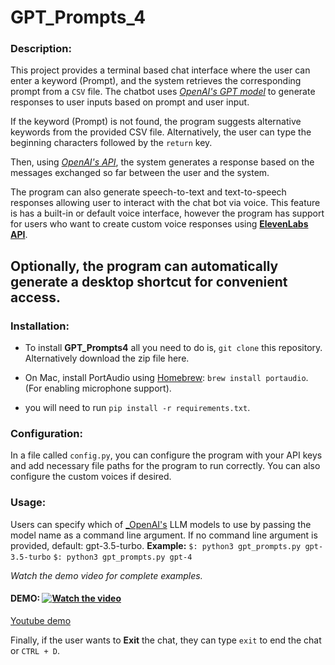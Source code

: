 # GPT_Prompts_4

### Description:
 
   This project provides a terminal based chat interface where the user can enter a keyword (Prompt), and the system retrieves the corresponding prompt from a `CSV` file.
   The chatbot uses [_OpenAI's GPT model_](https://openai.com) to generate responses to user inputs based on prompt and user input. 

   If the keyword (Prompt) is not found, the program suggests alternative keywords from the provided CSV file. Alternatively, the user can type the beginning characters followed by the `return` key.

   Then, using [_OpenAI's API_](https://openai.com), the system generates a response based on the messages exchanged so far between the user and the system. 

   The program can also generate speech-to-text and text-to-speech responses allowing user to interact with the chat bot via voice. This feature is has a built-in or default voice interface, however the program has support for users who want to create custom voice responses using [__ElevenLabs API__](https://beta.elevenlabs.io).

   Optionally, the program can automatically generate a desktop shortcut for convenient access.
---

### Installation:

   * To install __GPT_Prompts4__ all you need to do is, `git clone` this repository. Alternatively download the zip file here.

   * On Mac, install PortAudio using [Homebrew](http://brew.sh/): `brew install portaudio`.
   (For enabling microphone support).

   * you will need to run `pip install -r requirements.txt`.


### Configuration:

   In a file called `config.py`, you can configure the program with your API keys and add necessary 
   file paths for the program to run correctly. You can also configure the custom voices if desired.

### Usage:

   Users can specify which of [_OpenAI's](https://openai.com) LLM models to use by passing the model name as a command line argument. If no command line argument is provided, default: gpt-3.5-turbo.
   __Example:__ ```$: python3 gpt_prompts.py gpt-3.5-turbo```
                ```$: python3 gpt_prompts.py gpt-4```
   
   _Watch the demo video for complete examples._

   #### DEMO: [![Watch the video](https://img.youtube.com/vi/zGgqm7ftGv0/maxresdefault.jpg)](https://youtu.be/zGgqm7ftGv0)
 
 [Youtube demo](https://youtu.be/zGgqm7ftGv0)

   Finally, if the user wants to __Exit__ the chat, they can type `exit` to end the chat or `CTRL + D`.


